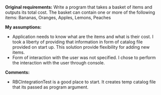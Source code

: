 **Original requirements:**
Write a program that takes a basket of items and outputs its total cost.
The basket can contain one or more of the following items: Bananas, Oranges, Apples, Lemons, Peaches

**My assumptions:**
- Application needs to know what are the items and what is their cost.  I took a liberty of providing that information in form of catalog file provided on start up. This solution provide flexibility for adding new items.
- Form of interaction with the user was not specified. I chose to perform the interaction with the user through console.
 
**Comments:** 
- RBCIntegrationTest is a good place to start. It creates temp catalog file that its passed as program argument. 
